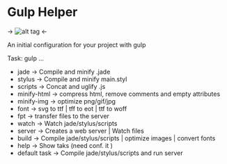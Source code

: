 Gulp Helper
====
-> ![alt tag](http://s28.postimg.org/bf590ks4d/gulp.png) <-

An initial configuration for your project with gulp


Task: gulp ...

* jade -> Compile and minify .jade
* stylus -> Compile and minify main.styl
* scripts -> Concat and uglify .js
* minify-html -> compress html, remove comments and empty attributes
* minify-img -> optimize png/gif/jpg
* font -> svg to ttf | tff to eot | ttf to woff
* fpt -> transfer files to the server
* watch -> Watch jade/stylus/scripts
* server -> Creates a web server | Watch files
* build -> Compile jade/stylus/scripts | optimize images | convert fonts
* help -> Show taks (need conf. it )
* default task -> Compile jade/stylus/scripts and run server

